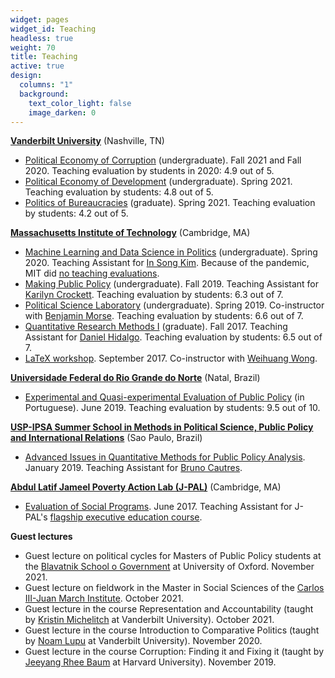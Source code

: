 ```yaml
---
widget: pages
widget_id: Teaching
headless: true
weight: 70
title: Teaching
active: true
design:
  columns: "1"
  background:
    text_color_light: false
    image_darken: 0
---
```

**[Vanderbilt University](http://www.vanderbilt.edu)** (Nashville, TN)
* [Political Economy of Corruption](syllabi/corruption_syllabus.pdf) (undergraduate). Fall 2021 and Fall 2020. Teaching evaluation by students in 2020: 4.9 out of 5.
* [Political Economy of Development](syllabi/development_syllabus.pdf) (undergraduate). Spring 2021. Teaching evaluation by students: 4.8 out of 5.
* [Politics of Bureaucracies](syllabi/bureaucracies_syllabus.pdf) (graduate). Spring 2021. Teaching evaluation by students: 4.2 out of 5.


**[Massachusetts Institute of Technology](http://www.mit.edu)** (Cambridge, MA)
* [Machine Learning and Data Science in Politics](syllabi/machine_learning_syllabus.pdf) (undergraduate). Spring 2020. Teaching Assistant for [In Song Kim](http://web.mit.edu/insong/www/). Because of the pandemic, MIT did [no teaching evaluations](https://covid19.mit.edu/subject-and-student-surveys-for-spring-2020). 
* [Making Public Policy](syllabi/public_policy_syllabus.pdf) (undergraduate). Fall 2019. Teaching Assistant for [Karilyn Crockett](https://dusp.mit.edu/faculty/karilyn-crockett). Teaching evaluation by students: 6.3 out of 7.
* [Political Science Laboratory](syllabi/polisci_lab_syllabus.pdf) (undergraduate). Spring 2019. Co-instructor with [Benjamin Morse](http://www.benmorse.net/). Teaching evaluation by students: 6.6 out of 7. 
* [Quantitative Research Methods I](syllabi/quant_1_syllabus.pdf) (graduate). Fall 2017. Teaching Assistant for [Daniel Hidalgo](https://www.dhidalgo.me/). Teaching evaluation by students: 6.5 out of 7.
* [LaTeX workshop](syllabi/latex_slides.pdf). September 2017. Co-instructor with [Weihuang Wong](https://weihuangwong.github.io/).

**[Universidade Federal do Rio Grande do Norte](http://www.ufrn.br)** (Natal, Brazil)
* [Experimental and Quasi-experimental Evaluation of Public Policy](syllabi/ufrn_agenda.pdf) (in Portuguese). June 2019. Teaching evaluation by students: 9.5 out of 10. 

**[USP-IPSA Summer School in Methods in Political Science, Public Policy and International Relations](http://summerschool.fflch.usp.br/)** (Sao Paulo, Brazil)
* [Advanced Issues in Quantitative Methods for Public Policy Analysis](syllabi/policy_analysis_syllabus.pdf). January 2019. Teaching Assistant for [Bruno Cautres](https://www.sciencespo.fr/cevipof/en/researcher/bruno-cautres.html).

**[Abdul Latif Jameel Poverty Action Lab (J-PAL)](https://www.povertyactionlab.org/)** (Cambridge, MA)
* [Evaluation of Social Programs](syllabi/jpal_agenda.pdf). June 2017. Teaching Assistant for J-PAL's [flagship executive education course](https://www.povertyactionlab.org/page/evaluating-social-programs).

**Guest lectures**
* Guest lecture on political cycles for Masters of Public Policy students at the [Blavatnik School o Government](https://www.bsg.ox.ac.uk/) at University of Oxford. November 2021.
* Guest lecture on fieldwork in the Master in Social Sciences of the [Carlos III-Juan March Institute](https://ic3jm.es/en/). October 2021.
* Guest lecture in the course Representation and Accountability (taught by [Kristin Michelitch](https://sites.google.com/site/kristinmichelitch/) at Vanderbilt University). October 2021.
* Guest lecture in the course Introduction to Comparative Politics (taught by [Noam Lupu](https://www.noamlupu.com/) at Vanderbilt University). November 2020.
* Guest lecture in the course Corruption: Finding it and Fixing it (taught by [Jeeyang Rhee Baum](https://www.hks.harvard.edu/faculty/jeeyang-rhee-baum) at Harvard University). November 2019.
